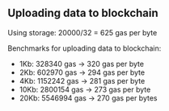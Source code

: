 ## Uploading data to blockchain

Using storage: 20000/32 = 625 gas per byte

Benchmarks for uploading data to blockchain:
 * 1Kb: 328340 gas -> 320 gas per byte
 * 2Kb: 602970 gas -> 294 gas per byte
 * 4Kb: 1152242 gas -> 281 gas per byte
 * 10Kb: 2800154 gas -> 273 gas per byte
 * 20Kb: 5546994 gas -> 270 gas per bytes

